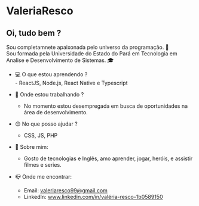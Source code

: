 # ValeriaResco

## Oi, tudo bem ?

Sou completamnete apaixonada pelo universo da programação. :purple_heart: <br/>
Sou formada pela Universidade do Estado do Pará em Tecnologia em Analise e Desenvolvimento de Sistemas. :mortar_board: 

 
- :computer: O que estou aprendendo ? <br/>
      - ReactJS, Node.js, React Native e Typescript

- :office: Onde estou trabalhando ?
    - No momento estou desempregada em busca de oportunidades na área de desenvolvimento.
    
- :blush: No que posso ajudar ?
    - CSS, JS, PHP 

- :speech_balloon: Sobre mim:
  - Gosto de tecnologias e Inglês, amo aprender, jogar, heróis, e assistir filmes e series.

- :mailbox_closed: Onde me encontrar: <br/>
    - Email: valeriaresco99@gmail.com <br/>
    - LinkedIn: www.linkedin.com/in/valéria-resco-1b0589150 <br/>
